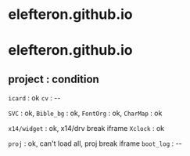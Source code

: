 # elefteron.github.io
# elefteron.github.io
project      : condition
-----------------------------------------------------
`icard`        : ok
`cv`           : --

`SVC`          : ok, 
`Bible_bg`     : ok, 
`FontOrg`      : ok, 
`CharMap`      : ok

`x14/widget`   : ok, x14/drv break iframe
`Xclock`       : ok

`proj`         : ok, can't load all, proj break iframe
`boot_log`     : --